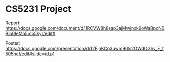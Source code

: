 # CS5231 Project

Report: https://docs.google.com/document/d/1RCVW8h8sap3ajMwjnxk9oWaBpcN0Bib0IeMa5mb5kyI/edit#

Poster: https://docs.google.com/presentation/d/12FjnKCp3uwm9Gs2OWdOGhv_E_f505hcf/edit#slide=id.p1